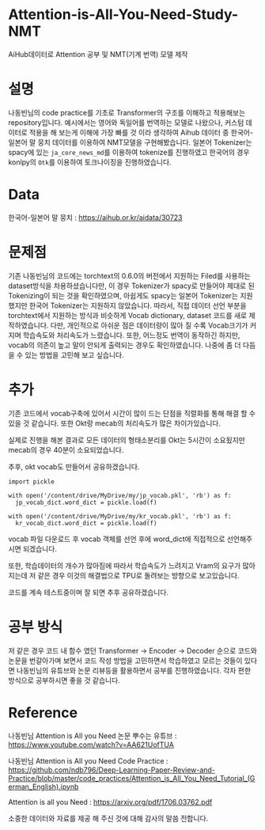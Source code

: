 # Attention-is-All-You-Need-Study-NMT
AiHub데이터로 Attention 공부 및 NMT(기계 번역) 모델 제작 

# 설명
나동빈님의 code practice를 기초로 Transformer의 구조를 이해하고 적용해보는 repository입니다.
예시에서는 영어와 독일어를 번역하는 모델로 나왔으나, 커스텀 데이터로 적용을 해 보는게 이해에 가장 빠를 것 이라 생각하여
Aihub 데이터 중 한국어-일본어 말 뭉치 데이터를 이용하여 NMT모델을 구현해봤습니다.
일본어 Tokenizer는 spacy에 있는 `ja_core_news_md`를 이용하여 tokenize를 진행하였고 한국어의 경우 konlpy의 `Otk`를 이용하여 토크나이징을 진행하였습니다.

# Data
한국어-일본어 말 뭉치 : https://aihub.or.kr/aidata/30723

# 문제점
기존 나동빈님의 코드에는 torchtext의 0.6.0의 버전에서 지원하는 Filed를 사용하는 dataset방식을 차용하셨습니다만, 
이 경우 Tokenizer가 spacy로 만들어야 제대로 된 Tokenizing이 되는 것을 확인하였으며, 아쉽게도 spacy는 일본어 Tokenizer는 지원했지만 한국어 Tokenizer는 지원하지 않았습니다.
따라서, 직접 데이터 선언 부분을 torchtext에서 지원하는 방식과 비슷하게 Vocab dictionary, dataset 코드를 새로 제작하였습니다.
다만, 개인적으로 아쉬운 점은 데이터량이 많아 질 수록 Vocab크기가 커지며 학습속도와 처리속도가 느렸습니다.
또한, 어느정도 번역이 동작하긴 하지만, vocab의 의존이 높고 말이 안되게 출력되는 경우도 확인하였습니다.
나중에 좀 더 다듬을 수 있는 방법을 고민해 보고 싶습니다.

# 추가
기존 코드에서 vocab구축에 있어서 시간이 많이 드는 단점을 직렬화를 통해 해결 할 수 있을 것 같습니다.
또한 Okt랑 mecab의 처리속도가 많은 차이가있습니다.

실제로 진행을 해본 결과로 모든 데이터의 형태소분리를 Okt는 5시간이 소요됬지만 mecab의 경우 40분이 소요되었습니다.

추후, okt vocab도 만들어서 공유하겠습니다.

    import pickle

    with open('/content/drive/MyDrive/my/jp_vocab.pkl', 'rb') as f:
      jp_vocab_dict.word_dict = pickle.load(f)

    with open('/content/drive/MyDrive/my/kr_vocab.pkl', 'rb') as f:
      kr_vocab_dict.word_dict = pickle.load(f)
      
      
 vocab 파일 다운로드 후 vocab 객체를 선언 후에 word_dict에 직접적으로 선언해주시면 되겠습니다.

또한, 학습데이터의 개수가 많아짐에 따라서 학습속도가 느려지고 Vram의 요구가 많아지는데 저 같은 경우 이것의 해결법으로 TPU로 돌려보는 방향으로 보고있습니다.

코드를 계속 테스트중이며 잘 되면 추후 공유하겠습니다.

# 공부 방식
저 같은 경우 코드 내 함수 였던 Transformer -> Encoder -> Decoder 순으로 코드와 논문을 번갈아가며 보면서 
코드 작성 방법을 고민하면서 학습하였고 모르는 것들이 있다면 나동빈님의 유튜브와 논문 리뷰등을 활용하면서 공부를 진행하였습니다.
각자 편한 방식으로 공부하시면 좋을 것 같습니다.

# Reference
나동빈님 Attention is All you Need 논문 뿌수는 유튜브 : https://www.youtube.com/watch?v=AA621UofTUA

나동빈님 Attention is All you Need Code Practice : https://github.com/ndb796/Deep-Learning-Paper-Review-and-Practice/blob/master/code_practices/Attention_is_All_You_Need_Tutorial_(German_English).ipynb

Attention is all you Need : https://arxiv.org/pdf/1706.03762.pdf

소중한 데이터와 자료를 제공 해 주신 것에 대해 감사의 말씀 전합니다.

